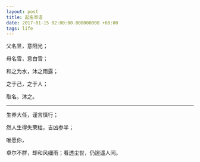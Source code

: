 ```yaml
---
layout: post
title: 起名寄语
date: 2017-01-15 02:00:00.000000000 +08:00
tags: life
---
```


父名昱，意阳光；

母名雪，意白雪；

和之为水，沐之雨露；

之于己，之于人；

取名，沐之。

***

生养大任，谨言慎行；

然人生得失荣枯，吉凶参半；

唯愿你，

卓尔不群，却和风细雨；看透尘世，仍逍遥人间。